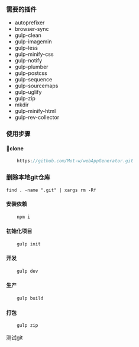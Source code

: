 ### 需要的插件

*   autoprefixer
*   browser-sync
*   gulp-clean
*   gulp-imagemin
*   gulp-less
*   gulp-minify-css
*   gulp-notify
*   gulp-plumber
*   gulp-postcss
*   gulp-sequence
*   gulp-sourcemaps
*   gulp-uglify
*   gulp-zip
*   mkdir
*   gulp-minify-html
*   gulp-rev-collector

### 使用步骤

####    clone

```js
    https://github.com/Mot-w/webAppGenerator.git
```

### 删除本地git仓库

`find . -name ".git" | xargs rm -Rf`

####    安装依赖

```javascript
    npm i
```

####    初始化项目

```javascript
    gulp init
```

####    开发

```javascript
    gulp dev
```

####    生产

```javascript
    gulp build
```

####    打包

```javascript
    gulp zip
```

测试git